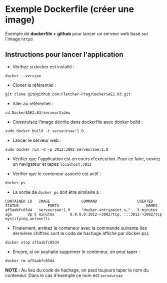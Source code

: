 # Exemple Dockerfile (créer une image)

Exemple de **dockerfile + github** pour lancer un serveur web basé sur l'image ```httpd```

## Instructions pour lancer l'application

- Vérifiez si docker est installé :
```shell
docker --version
```

- Cloner le référentiel :
 ```shell
git clone git@github.com:Fletcher-Prog/DockerSAE2.03.git
```

- Aller au référentiel :
```shell
cd DockerSAE2.03/serveurVideo
```

- Construisez l'image décrite dans dockerfile avec docker build : 
```shell
sudo docker build -t serveursae:1.0 .
```

- Lancer le serveur web :
```shell
sudo docker run -d -p 3012:3002 serveursae:1.0
```

- Vérifier que l'application est en cours d'exécution. Pour ce faire, ouvrez un navigateur et tapez ```localhost:3012```

- Vérifier que le conteneur associé est actif :
```shell
docker ps
```

- La sortie de ```docker ps``` doit être similaire à :
```shell
CONTAINER ID   IMAGE              COMMAND                  CREATED             STATUS             PORTS                                       NAMES
af5aabfc85d4   serveursae:1.0     "docker-entrypoint.s…"   5 minutes ago       Up 5 minutes       0.0.0.0:3012->3002/tcp, :::3012->3002/tcp   mystifying_antonelli
```

- Finalement, arrêtez le conteneur avec la commande suivante (les dernières chiffres sont le code de hachage affiché par docker ps):
```shell
docker stop af5aabfc85d4 
```

- Encore, si on souhaite supprimer le conteneur, on peut taper :
```shell
docker rm af5aabfc85d4 
```

**NOTE :** Au lieu du code de hachage, on peut toujours taper le nom du conteneur. Dans le cas d'exemple ce nom est ```serveursae```




